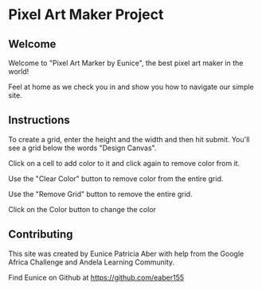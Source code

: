 # Pixel Art Maker Project

## Welcome

Welcome to "Pixel Art Marker by Eunice", the best pixel art maker in the world! 

Feel at home as we check you in and show you how to navigate our simple site.

## Instructions

To create a grid, enter the height and the width and then hit submit. You'll see a grid below the words "Design Canvas".

Click on a cell to add color to it and click again to remove color from it.

Use the "Clear Color" button to remove color from the entire grid.

Use the "Remove Grid" button to remove the entire grid.

Click on the Color button to change the color

## Contributing

This site was created by Eunice Patricia Aber with help from the Google Africa Challenge and Andela Learning Community.

Find Eunice on Github at https://github.com/eaber155
